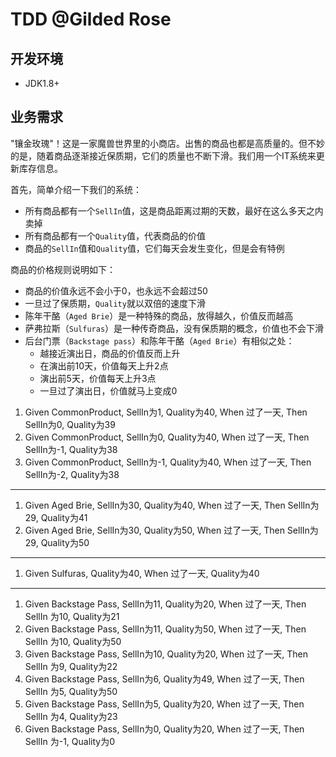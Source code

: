 # TDD @Gilded Rose


## 开发环境
 - JDK1.8+
 
## 业务需求

"镶金玫瑰"！这是一家魔兽世界里的小商店。出售的商品也都是高质量的。但不妙的是，随着商品逐渐接近保质期，它们的质量也不断下滑。我们用一个IT系统来更新库存信息。

首先，简单介绍一下我们的系统：

- 所有商品都有一个`SellIn`值，这是商品距离过期的天数，最好在这么多天之内卖掉
- 所有商品都有一个`Quality`值，代表商品的价值
- 商品的`SellIn`值和`Quality`值，它们每天会发生变化，但是会有特例


商品的价格规则说明如下：

- 商品的价值永远不会小于0，也永远不会超过50
- 一旦过了保质期，`Quality`就以双倍的速度下滑
- 陈年干酪（`Aged Brie`）是一种特殊的商品，放得越久，价值反而越高
- 萨弗拉斯（`Sulfuras`）是一种传奇商品，没有保质期的概念，价值也不会下滑
- 后台门票（`Backstage pass`）和陈年干酪（`Aged Brie`）有相似之处：
	- 越接近演出日，商品的价值反而上升
	- 在演出前10天，价值每天上升2点
	- 演出前5天，价值每天上升3点
	- 一旦过了演出日，价值就马上变成0

1. Given CommonProduct,  SellIn为1, Quality为40, When 过了一天, Then SellIn为0, Quality为39  
2. Given CommonProduct,  SellIn为0,  Quality为40, When 过了一天, Then SellIn为-1, Quality为38  
3. Given CommonProduct,  SellIn为-1, Quality为40, When 过了一天, Then SellIn为-2, Quality为38
---
1. Given Aged Brie,      SellIn为30, Quality为40, When 过了一天, Then SellIn为29, Quality为41
2. Given Aged Brie,      SellIn为30, Quality为50, When 过了一天, Then SellIn为29, Quality为50
---
1. Given Sulfuras,                   Quality为40, When 过了一天,                 Quality为40
---
1. Given Backstage Pass, SellIn为11, Quality为20, When 过了一天, Then SellIn 为10, Quality为21
2. Given Backstage Pass, SellIn为11, Quality为50, When 过了一天, Then SellIn 为10, Quality为50
3. Given Backstage Pass, SellIn为10, Quality为20, When 过了一天, Then SellIn 为9,  Quality为22
4. Given Backstage Pass, SellIn为6,  Quality为49, When 过了一天, Then SellIn 为5,  Quality为50
5. Given Backstage Pass, SellIn为5,  Quality为20, When 过了一天, Then SellIn 为4,  Quality为23
6. Given Backstage Pass, SellIn为0,  Quality为20, When 过了一天, Then SellIn 为-1, Quality为0
